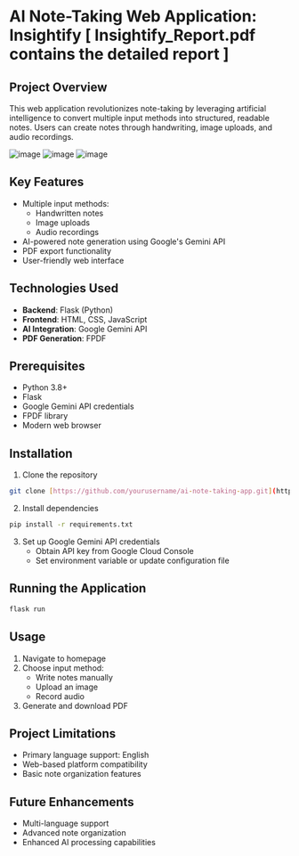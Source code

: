 # AI Note-Taking Web Application: Insightify [ Insightify_Report.pdf contains the detailed report ]

## Project Overview

This web application revolutionizes note-taking by leveraging artificial intelligence to convert multiple input methods into structured, readable notes. Users can create notes through handwriting, image uploads, and audio recordings.


![image](https://github.com/user-attachments/assets/31f7603f-0241-4b58-9ea2-be7d90f417e9)
![image](https://github.com/user-attachments/assets/aaa304b5-000a-4811-9048-302058406185)
![image](https://github.com/user-attachments/assets/eedc077c-8f0a-4d8e-8100-d719a1f5b768)


## Key Features

- Multiple input methods:
  - Handwritten notes
  - Image uploads
  - Audio recordings
- AI-powered note generation using Google's Gemini API
- PDF export functionality
- User-friendly web interface

## Technologies Used

- **Backend**: Flask (Python)
- **Frontend**: HTML, CSS, JavaScript
- **AI Integration**: Google Gemini API
- **PDF Generation**: FPDF

## Prerequisites

- Python 3.8+
- Flask
- Google Gemini API credentials
- FPDF library
- Modern web browser

## Installation

1. Clone the repository
```bash
git clone [https://github.com/yourusername/ai-note-taking-app.git](https://github.com/Nanusharma/Insightify.git)
```
2. Install dependencies
```bash
pip install -r requirements.txt
```

3. Set up Google Gemini API credentials
   - Obtain API key from Google Cloud Console
   - Set environment variable or update configuration file

## Running the Application

```bash
flask run
```

## Usage

1. Navigate to homepage
2. Choose input method:
   - Write notes manually
   - Upload an image
   - Record audio
3. Generate and download PDF

## Project Limitations

- Primary language support: English
- Web-based platform compatibility
- Basic note organization features

## Future Enhancements

- Multi-language support
- Advanced note organization
- Enhanced AI processing capabilities
